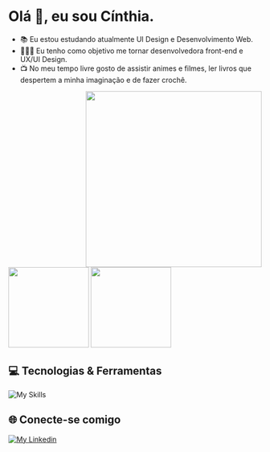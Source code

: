 # Olá 👋, eu sou Cínthia.

- 📚 Eu estou estudando atualmente UI Design e Desenvolvimento Web.
- 👩🏻‍💻 Eu tenho como objetivo me tornar desenvolvedora front-end e UX/UI Design.
- 📺 No meu tempo livre gosto de assistir animes e filmes, ler livros que despertem a minha imaginação e de fazer crochê.

<img align="right" height="350em" src="https://i.picasion.com/pic92/8daf6c1a632636e054d2389278fcca94.gif">

<img height="160em" src="https://github-readme-stats.vercel.app/api?username=Cinthia-Silva&show_icons=true&theme=radical&hide_border=true&text_color=fff">
<img height="160em" src="https://github-readme-stats.vercel.app/api/top-langs/?username=Cinthia-Silva&layout=compact&theme=radical&hide_border=true&text_color=fff">

##

## 💻 Tecnologias & Ferramentas

![My Skills](https://skillicons.dev/icons?i=html,css,js,bootstrap,figma,vscode,github,git&theme=dark)

## 🌐 Conecte-se comigo

[![My Linkedin](https://skillicons.dev/icons?i=linkedin&theme=dark)](https://www.linkedin.com/in/cinthia-oliveira-silva/)
